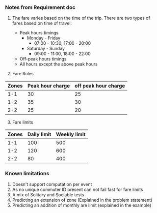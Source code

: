 ### Notes from Requirement doc

1. The fare varies based on the time of the trip. There are two types of fares based on time of travel:
    - Peak hours timings
        - Monday - Friday
            - 07:00 - 10:30, 17:00 - 20:00
        - Saturday - Sunday
            - 09:00 - 11:00, 18:00 - 22:00
    - Off-peak hours timings
    - All hours except the above peak hours

2. Fare Rules

Zones | Peak hour charge | off peak hour charge
------|------------------|---------------------
1-1   | 30               |25
1-2   | 35               |30
2-2   | 25               |20

3. Fare limits

Zones | Daily limit      | Weekly limit
------|------------------|---------------------
1-1   | 100              | 500
1-2   | 120              | 600
2-2   | 80               | 400


### Known limitations
1. Doesn't support computation per event
2. As no unique commuter ID present can not fail fast for fare limits
3. A mix of Solitary and Sociable tests
4. Predicting an extension of zone (Explained in the problem statement)
5. Predicting an addition of monthly are limit (explained in the example)